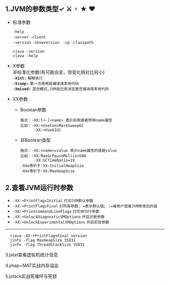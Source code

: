 ## 1.JVM的参数类型&#10003; &#9876; &#9798;  &#9733; &#10084;  
  - 标准参数  
  
    `-help`  
    `-server` `-client`  
    `-version` `-showversion ` 
    `-cp` `-classpath`  
    
        >java -version  
        >java -help
  - X参数  
    非标准化参数(有可能会变，但变化相对比较小)  
    **`-Xint:`**  `解释执行`   
    **`-Xcomp:`**  `第一次使用就编译成本地代码`  
    **`-Xmixed:`**  `混合模式,JVM自已来决定是否编译成本地代码`
  - XX参数  
     - Boolean参数  
         
           格式：-XX:[+-]<name> 表示启用或者禁用name属性
           比如：-XX:+UseConcMarkSweepGC  
                 -XX:+UseG1GC
     - 非Boolean类型
       
           格式：-XX:<name>=value 表示name属性的值是value
           比如：-XX:MaxGcPauseMillis=500  
                 -XX:GCTimeRatio=19
           -Xms等价于-XX:InitialHeapSize  
           -Xmx等价于-XX:MaxHeapSize
              
## 2.查看JVM运行时参数  
  - `-XX:+PrintFlagsInitial`     `打印JVM默认参数`  
  - `-XX:+PrintFlagsFinal`       `打所有参数, =表示默认值; :=被用户或者JVM修改后的值`  
  - `-XX:+PrintCommandLineFlags`  `打印命令行参数`  
  - `-XX:+UnlockDiagnosticVMOptions` `开启诊断参数`  
  - `-XX:+UnlockExperimentalVMOptions`  `开启实验参数`  
  ---
      >java -XX:+PrintFlagsFinal version
      jinfo -flag MaxHeapSize 35831  
      jinfo -flag ThreadStackSize 35831
        


3.jstat查看虚拟机统计信息


4.jmap+MAT实战内存溢出


5.jstack实战死循环与死锁
